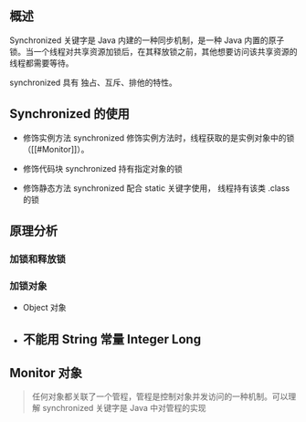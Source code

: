 

## 概述
Synchronized 关键字是 Java 内建的一种同步机制，是一种 Java 内置的原子锁。当一个线程对共享资源加锁后，在其释放锁之前，其他想要访问该共享资源的线程都需要等待。

synchronized 具有 独占、互斥、排他的特性。

## Synchronized 的使用
- 修饰实例方法
	synchronized 修饰实例方法时，线程获取的是实例对象中的锁（[[#Monitor]]）。

- 修饰代码块
	synchronized 持有指定对象的锁
	
- 修饰静态方法
	synchronized 配合 static 关键字使用， 线程持有该类 .class 的锁
	
## 原理分析
### 加锁和释放锁


### 加锁对象 
- Object 对象
- 不能用 String 常量 Integer Long 
	- 

## Monitor 对象
> 任何对象都关联了一个管程，管程是控制对象并发访问的一种机制。可以理解 synchronized 关键字是 Java 中对管程的实现
	
	